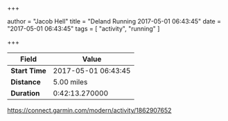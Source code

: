 +++

author = "Jacob Hell"
title = "Deland Running 2017-05-01 06:43:45"
date = "2017-05-01 06:43:45"
tags = [
    "activity", "running"
]

+++

<!--more-->

|Field  |Value  |
|--- | --- |
|**Start Time**|2017-05-01 06:43:45|
|**Distance**|5.00 miles|
|**Duration**|0:42:13.270000|

https://connect.garmin.com/modern/activity/1862907652